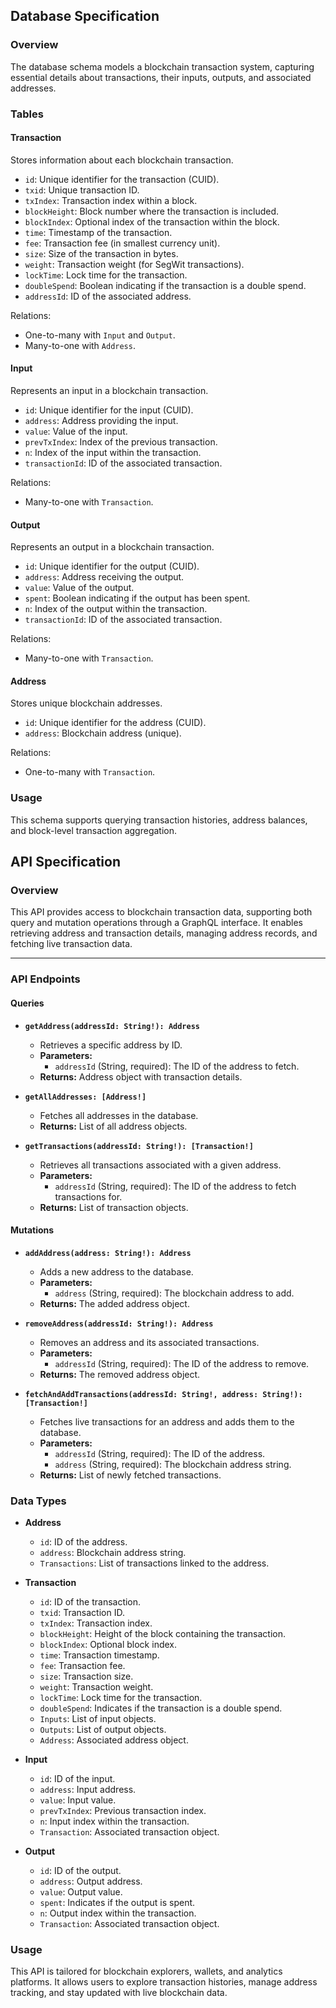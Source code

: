 ## Database Specification

### Overview

The database schema models a blockchain transaction system, capturing essential details about transactions, their inputs, outputs, and associated addresses.

### Tables

#### Transaction

Stores information about each blockchain transaction.

- `id`: Unique identifier for the transaction (CUID).
- `txid`: Unique transaction ID.
- `txIndex`: Transaction index within a block.
- `blockHeight`: Block number where the transaction is included.
- `blockIndex`: Optional index of the transaction within the block.
- `time`: Timestamp of the transaction.
- `fee`: Transaction fee (in smallest currency unit).
- `size`: Size of the transaction in bytes.
- `weight`: Transaction weight (for SegWit transactions).
- `lockTime`: Lock time for the transaction.
- `doubleSpend`: Boolean indicating if the transaction is a double spend.
- `addressId`: ID of the associated address.

Relations:

- One-to-many with `Input` and `Output`.
- Many-to-one with `Address`.

#### Input

Represents an input in a blockchain transaction.

- `id`: Unique identifier for the input (CUID).
- `address`: Address providing the input.
- `value`: Value of the input.
- `prevTxIndex`: Index of the previous transaction.
- `n`: Index of the input within the transaction.
- `transactionId`: ID of the associated transaction.

Relations:

- Many-to-one with `Transaction`.

#### Output

Represents an output in a blockchain transaction.

- `id`: Unique identifier for the output (CUID).
- `address`: Address receiving the output.
- `value`: Value of the output.
- `spent`: Boolean indicating if the output has been spent.
- `n`: Index of the output within the transaction.
- `transactionId`: ID of the associated transaction.

Relations:

- Many-to-one with `Transaction`.

#### Address

Stores unique blockchain addresses.

- `id`: Unique identifier for the address (CUID).
- `address`: Blockchain address (unique).

Relations:

- One-to-many with `Transaction`.

### Usage

This schema supports querying transaction histories, address balances, and block-level transaction aggregation.

## API Specification

### Overview

This API provides access to blockchain transaction data, supporting both query and mutation operations through a GraphQL interface. It enables retrieving address and transaction details, managing address records, and fetching live transaction data.

---

### API Endpoints

#### Queries

- **`getAddress(addressId: String!): Address`**

  - Retrieves a specific address by ID.
  - **Parameters:**
    - `addressId` (String, required): The ID of the address to fetch.
  - **Returns:** Address object with transaction details.

- **`getAllAddresses: [Address!]`**

  - Fetches all addresses in the database.
  - **Returns:** List of all address objects.

- **`getTransactions(addressId: String!): [Transaction!]`**
  - Retrieves all transactions associated with a given address.
  - **Parameters:**
    - `addressId` (String, required): The ID of the address to fetch transactions for.
  - **Returns:** List of transaction objects.

#### Mutations

- **`addAddress(address: String!): Address`**

  - Adds a new address to the database.
  - **Parameters:**
    - `address` (String, required): The blockchain address to add.
  - **Returns:** The added address object.

- **`removeAddress(addressId: String!): Address`**

  - Removes an address and its associated transactions.
  - **Parameters:**
    - `addressId` (String, required): The ID of the address to remove.
  - **Returns:** The removed address object.

- **`fetchAndAddTransactions(addressId: String!, address: String!): [Transaction!]`**
  - Fetches live transactions for an address and adds them to the database.
  - **Parameters:**
    - `addressId` (String, required): The ID of the address.
    - `address` (String, required): The blockchain address string.
  - **Returns:** List of newly fetched transactions.

### Data Types

- **Address**

  - `id`: ID of the address.
  - `address`: Blockchain address string.
  - `Transactions`: List of transactions linked to the address.

- **Transaction**

  - `id`: ID of the transaction.
  - `txid`: Transaction ID.
  - `txIndex`: Transaction index.
  - `blockHeight`: Height of the block containing the transaction.
  - `blockIndex`: Optional block index.
  - `time`: Transaction timestamp.
  - `fee`: Transaction fee.
  - `size`: Transaction size.
  - `weight`: Transaction weight.
  - `lockTime`: Lock time for the transaction.
  - `doubleSpend`: Indicates if the transaction is a double spend.
  - `Inputs`: List of input objects.
  - `Outputs`: List of output objects.
  - `Address`: Associated address object.

- **Input**

  - `id`: ID of the input.
  - `address`: Input address.
  - `value`: Input value.
  - `prevTxIndex`: Previous transaction index.
  - `n`: Input index within the transaction.
  - `Transaction`: Associated transaction object.

- **Output**
  - `id`: ID of the output.
  - `address`: Output address.
  - `value`: Output value.
  - `spent`: Indicates if the output is spent.
  - `n`: Output index within the transaction.
  - `Transaction`: Associated transaction object.

### Usage

This API is tailored for blockchain explorers, wallets, and analytics platforms. It allows users to explore transaction histories, manage address tracking, and stay updated with live blockchain data.
